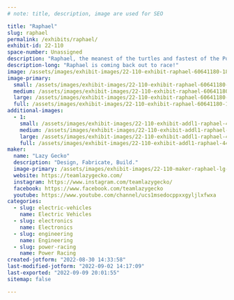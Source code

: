 ```yaml
---
# note: title, description, image are used for SEO

title: "Raphael"
slug: raphael
permalink: /exhibits/raphael/
exhibit-id: 22-110
space-number: Unassigned
description: "Raphael, the meanest of the turtles and fastest of the Power Wheels Racers!"
description-long: "Raphael is coming back out to race!"
image: /assets/images/exhibit-images/22-110-exhibit-raphael-60641180-1828815657263279-8779443714629042176-n-1-large.jpg
image-primary: 
  small: /assets/images/exhibit-images/22-110-exhibit-raphael-60641180-1828815657263279-8779443714629042176-n-1-small.jpg
  medium: /assets/images/exhibit-images/22-110-exhibit-raphael-60641180-1828815657263279-8779443714629042176-n-1-medium.jpg
  large: /assets/images/exhibit-images/22-110-exhibit-raphael-60641180-1828815657263279-8779443714629042176-n-1-large.jpg
  full: /assets/images/exhibit-images/22-110-exhibit-raphael-60641180-1828815657263279-8779443714629042176-n-1-full.jpg
additional-images: 
  - 1:
    small: /assets/images/exhibit-images/22-110-exhibit-addl1-raphael-44932980-10156678711486163-2494914766733049856-o-small.jpg
    medium: /assets/images/exhibit-images/22-110-exhibit-addl1-raphael-44932980-10156678711486163-2494914766733049856-o-medium.jpg
    large: /assets/images/exhibit-images/22-110-exhibit-addl1-raphael-44932980-10156678711486163-2494914766733049856-o-large.jpg
    full: /assets/images/exhibit-images/22-110-exhibit-addl1-raphael-44932980-10156678711486163-2494914766733049856-o-full.jpg
maker: 
  name: "Lazy Gecko"
  description: "Design, Fabricate, Build."
  image-primary: /assets/images/exhibit-images/22-110-maker-raphael-lg-banner-v2sm-medium.png
  website: https://teamlazygecko.com/
  instagram: https://www.instagram.com/teamlazygecko/
  facebook: https://www.facebook.com/teamlazygecko
  youtube: https://www.youtube.com/channel/ucs1msedocppxxgyljlxfwxa
categories: 
  - slug: electric-vehicles
    name: Electric Vehicles
  - slug: electronics
    name: Electronics
  - slug: engineering
    name: Engineering
  - slug: power-racing
    name: Power Racing
created-jotform: "2022-08-30 14:33:58"
last-modified-jotform: "2022-09-02 14:17:09"
last-exported: "2022-09-09 20:01:55"
sitemap: false

---
```


